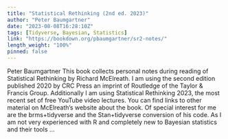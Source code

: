 ```yaml
---
title: "Statistical Rethinking (2nd ed. 2023)"
author: "Peter Baumgartner"
date: "2023-08-08T16:28:10Z"
tags: [Tidyverse, Bayesian, Statistics]
link: "https://bookdown.org/pbaumgartner/sr2-notes/"
length_weight: "100%"
pinned: false
---
```


Peter Baumgartner This book collects personal notes during reading of Statistical Rethinking by Richard McElreath. I am using the second edition published 2020 by CRC Press an imprint of Routledge of the Taylor & Francis Group. Additionally I am using Statistical Rethinking 2023, the most recent set of free YouTube video lectures. You can find links to other material on McElreath’s website about the book. Of special interest for me are the brms+tidyverse and the Stan+tidyverse conversion of his code. As I am not very experienced with R and completely new to Bayesian statistics and their tools  ...
